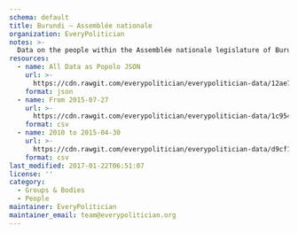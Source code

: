 ```yaml
---
schema: default
title: Burundi — Assemblée nationale
organization: EveryPolitician
notes: >-
  Data on the people within the Assemblée nationale legislature of Burundi.
resources:
  - name: All Data as Popolo JSON
    url: >-
      https://cdn.rawgit.com/everypolitician/everypolitician-data/12ae7fe28a6f83ef203cb8afa2e2536a352bf035/data/Burundi/Assembly/ep-popolo-v1.0.json
    format: json
  - name: From 2015-07-27
    url: >-
      https://cdn.rawgit.com/everypolitician/everypolitician-data/1c9544747279fd51bf3d47c3e0aa31569bf21953/data/Burundi/Assembly/term-2015.csv
    format: csv
  - name: 2010 to 2015-04-30
    url: >-
      https://cdn.rawgit.com/everypolitician/everypolitician-data/d9cf1c4a3622b3d7390de2bf3652a5433448236f/data/Burundi/Assembly/term-2010.csv
    format: csv
last_modified: 2017-01-22T06:51:07
license: ''
category:
  - Groups & Bodies
  - People
maintainer: EveryPolitician
maintainer_email: team@everypolitician.org
---
```

